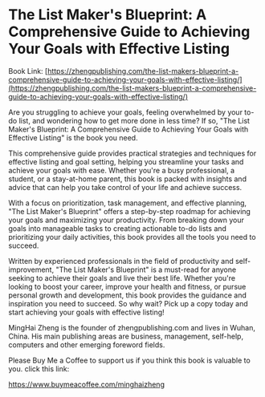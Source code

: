 # The List Maker's Blueprint: A Comprehensive Guide to Achieving Your Goals with Effective Listing

Book Link: [https://zhengpublishing.com/the-list-makers-blueprint-a-comprehensive-guide-to-achieving-your-goals-with-effective-listing/](https://zhengpublishing.com/the-list-makers-blueprint-a-comprehensive-guide-to-achieving-your-goals-with-effective-listing/)

Are you struggling to achieve your goals, feeling overwhelmed by your to-do list, and wondering how to get more done in less time? If so, "The List Maker's Blueprint: A Comprehensive Guide to Achieving Your Goals with Effective Listing" is the book you need.

This comprehensive guide provides practical strategies and techniques for effective listing and goal setting, helping you streamline your tasks and achieve your goals with ease. Whether you're a busy professional, a student, or a stay-at-home parent, this book is packed with insights and advice that can help you take control of your life and achieve success.

With a focus on prioritization, task management, and effective planning, "The List Maker's Blueprint" offers a step-by-step roadmap for achieving your goals and maximizing your productivity. From breaking down your goals into manageable tasks to creating actionable to-do lists and prioritizing your daily activities, this book provides all the tools you need to succeed.

Written by experienced professionals in the field of productivity and self-improvement, "The List Maker's Blueprint" is a must-read for anyone seeking to achieve their goals and live their best life. Whether you're looking to boost your career, improve your health and fitness, or pursue personal growth and development, this book provides the guidance and inspiration you need to succeed. So why wait? Pick up a copy today and start achieving your goals with effective listing!

MingHai Zheng is the founder of zhengpublishing.com and lives in Wuhan, China. His main publishing areas are business, management, self-help, computers and other emerging foreword fields.

Please Buy Me a Coffee to support us if you think this book is valuable to you. click this link:

https://www.buymeacoffee.com/minghaizheng
